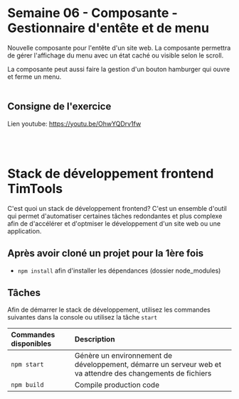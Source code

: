 # Semaine 06 - Composante - Gestionnaire d'entête et de menu

Nouvelle composante pour l'entête d'un site web. La composante permettra de gérer l'affichage du menu avec un état caché ou visible selon le scroll.

La composante peut aussi faire la gestion d'un bouton hamburger qui ouvre et ferme un menu.
<br><br>

## **Consigne de l'exercice**

Lien youtube: https://youtu.be/OhwYQDrv1fw

<br><br>

# Stack de développement frontend TimTools

C'est quoi un stack de développement frontend? C'est un ensemble d'outil qui permet d'automatiser certaines tâches redondantes et plus complexe afin de d'accélérer et d'optmiser le développement d'un site web ou une application.

## Après avoir cloné un projet pour la 1ère fois

- `npm install` afin d'installer les dépendances (dossier node_modules)

## Tâches

Afin de démarrer le stack de développement, utilisez les commandes suivantes dans la console ou utilisez la tâche `start`

| Commandes disponibles | Description                                                                                                 |
| :-------------------- | :---------------------------------------------------------------------------------------------------------- |
| `npm start`           | Génère un environnement de développement, démarre un serveur web et va attendre des changements de fichiers |
| `npm build`           | Compile production code                                                                                     |
